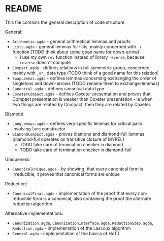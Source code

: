 # README
This file contains the general description of code structure.

General:
  - `Arithmetic.agda` - general arithmetical lemmas and proofs
  - `Lists.agda` - general lemmas for lists, mainly concerned with `_↓_` function (TODO think about some good name for down-arrow)
    - I use my own `rev` function instead of library `reverse`, because `reverse` doesn't compute
  - `Compact.agda` - defines relations in full symmetric group, concerned mainly with `_≅*_` data type (TODO think of a good name for this relation)
  - `SwapLemmas.agda` - defines lemmas concerning exchanging the order of singletons and down-arrows (TODO rename them to exchange-lemmas)
  - `Canonical.agda` - defines canonical data type
  - `CoxeterCompact.agda` - defines Coxeter presentation and proves that Compact presentation is weaker than Coxeter presentation - ie when two things are related by Compact, then they are related by Coxeter.

Diamond:
  - `LongLemmas.agda` - defines very specific lemmas for critical pairs involving `long` constructor
  - `DiamondCompact.agda` - proves diamond and diamond-full lemmas (diamond-full operates on transitive closure of MYREL)
    - TODO take care of termination checker in diamond
    - TODO take care of termination checker in diamond-full

Uniqueness:
  - `CanonicalUnique.agda` - by showing, that every canonical form is irreducible, it proves that canonical forms are unique

Reduction:
  - `CanonicalFinal.agda` - implementation of the proof that every non-reducible form is a canonical, also containing the proof the alternate reduction algorithm

Alternative implementations:
  - `Canonization.agda`, `CanonizationInterface.agda`, `ReductionStep.agda`, `Reduction.agda` - implementation of the Lascoux algorithm
  - `General.agda` - implementation of the basics of HoTT
